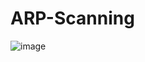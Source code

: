 # ARP-Scanning
![image](https://github.com/codes-elle/ARP-Scanning/assets/93220634/b81cc535-580b-4427-9e99-0807823c5cdb)
